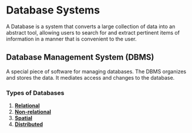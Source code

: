 # Database Systems

A Database is a system that converts a large collection of data into an abstract tool, allowing users to search for and extract pertinent items of information in a manner that is convenient to the user.

## Database Management System (DBMS)

A special piece of software for managing databases. The DBMS organizes and stores the data. It mediates access and changes to the database.

### Types of Databases

1. [**Relational**](./relational/README.md)
2. [**Non-relational**](./non_relational/README.md)
3. [**Spatial**](./spatial/README.md)
4. [**Distributed**](./distributed/README.md)
